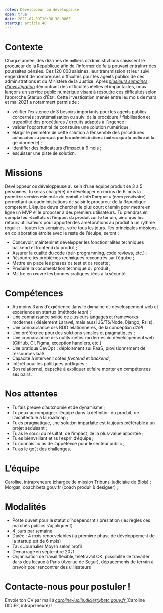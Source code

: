 ```yaml
---
roles: Développeur ou développeuse
open: true
date: 2021-07-09T10:38:38.986Z
startup: article.40
---
```

# **Contexte**

Chaque année, des dizaines de milliers d’administrations saisissent le procureur de la République afin de l’informer de faits pouvant entraîner des poursuites pénales.
Ces 120 000 saisines, leur transmission et leur suivi engendrent de nombreuses difficultés pour les agents publics de ces administrations et du Ministère de la Justice.
Après *[plusieurs semaines d’investigation](https://beta.gouv.fr/startups/article.40.html)* démontrant des difficultés réelles et impactantes, nous lançons un service public numérique visant à résoudre ces difficultés selon l’approche Startup d’État.
Cette investigation menée entre les mois de mars et mai 2021 a notamment permis de :
* vérifier l’existence de 3 besoins importants pour les agents publics concernés : systématisation du suivi de la procédure / fiabilisation et traçabilité des procédures / circuits adaptés à l’urgence ;
* valider l’opportunité de construire une solution numérique ;
* élargir le périmètre de cette solution à l’ensemble des procédures adressées au parquet par les administrations (autres que la police et la gendarmerie) ;
* identifier des indicateurs d’impact à 6 mois ;
* esquisser une piste de solution.

# **Missions**
Devéloppeur ou développeuse au sein d’une équipe produit de 3 à 5 personnes, tu seras chargé(e) de développer en moins de 6 mois la première version minimale du portail « Info Parquet » (nom provisoire) permettant aux administrations de saisir le procureur de la République compétent.
L’équipe devra chercher le plus court chemin pour mettre en ligne un MVP et le proposer à des premiers utilisateurs. Tu prendras en compte les résultats et l’impact du produit sur le terrain, ainsi que les retours utilisateurs pour apporter des améliorations au produit à un rythme régulier - toutes les semaines, voire tous les jours.
Tes principales missions, en collaboration étroite avec le reste de l’équipe, seront :
* Concevoir, maintenir et développer les fonctionnalités techniques backend et frontend du produit ;
* Assurer la qualité du code (pair-programming, code reviews, etc.) ;
* Résoudre les problèmes techniques rencontrés par l’équipe ;
* Mettre en place les phases de test et de recette ;
* Produire la documentation technique du produit ;
* Mettre en œuvre les bonnes pratiques liées à la sécurité.

# **Compétences**
* Au moins 3 ans d’expérience dans le domaine du développement web et expérience en startup (méthode *lean*) ;
* Une connaissance solide de plusieurs langages et frameworks modernes (idéalement Laravel, mais aussi JS/TS/Node, Django, Rails).
* Une connaissance des BDD relationnelles, de la conception d’API ;
* Une préférence pour des solutions simples et pragmatiques ;
* Une connaissance des outils métier modernes du développement web (GitHub, CI, Figma, exception handlers, etc.)
* Une pratique DevOps : déploiement sur PaaS, provisionnement de ressources IaaS.
* Capacité à intervenir côtés *frontend* et *backend* ;
* Intérêt pour les politiques publiques ;
* Bon relationnel, capacité à expliquer et faire monter en compétences ses pairs.

# **Nos attentes**
* Tu fais preuve d’autonomie et de dynamisme ;
* Tu peux accompagner l’équipe dans la définition du produit, de l’architecture à la roadmap ;
* Tu es pragmatique, une solution imparfaite est toujours préférable à un projet séduisant ;
* Tu as le souci du résultat, de l’impact, de la plus-value apportée ;
* Tu es bienveillant et as l’esprit d’équipe ;
* Tu connais ou as de l’appétence pour le secteur public ;
* Tu as le goût des challenges.

# **L’équipe**
Caroline, intrapreneure (chargée de mission Tribunal judiciaire de Blois) ;
Morgan, coach beta.gouv.fr (coach produit & designer) ;

# **Modalités**
* Poste ouvert pour le statut d’indépendant / prestation (les règles des marchés publics s’appliquent)
* 4 jours par semaine
* Durée : 4 mois renouvelables (la première phase de développement de la startup est de 6 mois)
* Taux Journalier Moyen selon profil
* Démarrage en septembre 2021
* Organisation de travail flexible, télétravail OK, possibilité de travailler dans des locaux à Paris (Avenue de Segur), déplacements de terrain à prévoir pour rencontrer des utilisateurs

# **Contacte-nous pour postuler !**
Envoie ton CV par mail à *[caroline-lucile.didier@beta.gouv.fr ](mailto:caroline-lucile.didier@beta.gouv.fr "mailto\:caroline-lucile.didier@beta.gouv.fr")*(Caroline DIDIER, intrapreneure) !
